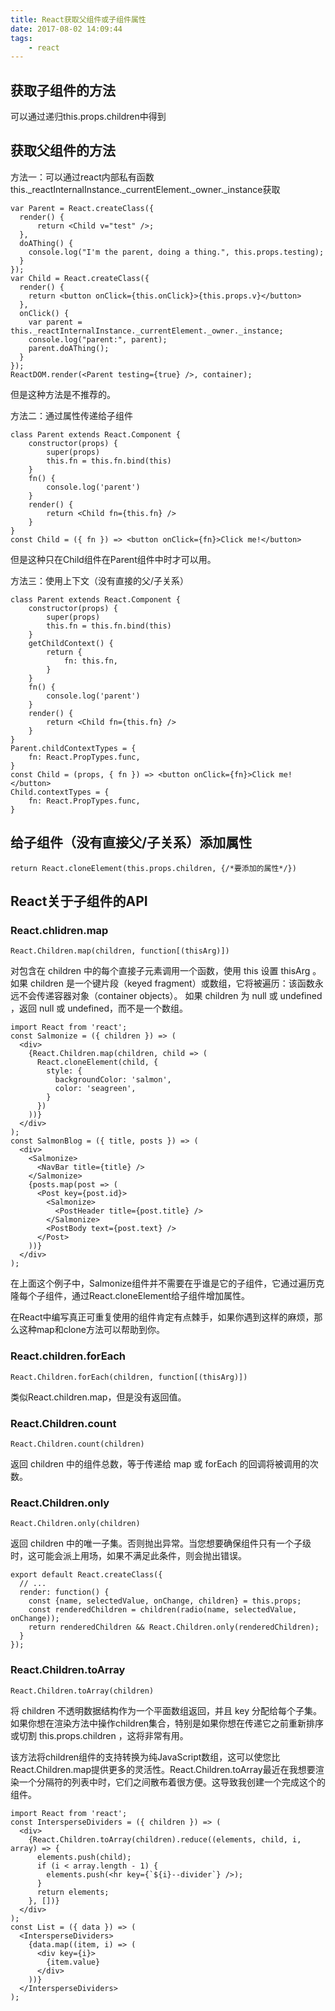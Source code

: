 ```yaml
---
title: React获取父组件或子组件属性
date: 2017-08-02 14:09:44
tags:
    - react
---
```


## 获取子组件的方法

可以通过递归this.props.children中得到

<!-- more -->

## 获取父组件的方法

方法一：可以通过react内部私有函数this._reactInternalInstance._currentElement._owner._instance获取

```
var Parent = React.createClass({
  render() {
      return <Child v="test" />;
  },
  doAThing() {
    console.log("I'm the parent, doing a thing.", this.props.testing);
  }
});
var Child = React.createClass({
  render() {
    return <button onClick={this.onClick}>{this.props.v}</button>
  },
  onClick() {
    var parent = this._reactInternalInstance._currentElement._owner._instance;
    console.log("parent:", parent);
    parent.doAThing();
  }
});
ReactDOM.render(<Parent testing={true} />, container);
```

但是这种方法是不推荐的。

方法二：通过属性传递给子组件

```
class Parent extends React.Component {
    constructor(props) {
        super(props)
        this.fn = this.fn.bind(this)
    }
    fn() {
        console.log('parent')
    }
    render() {
        return <Child fn={this.fn} />
    }
}
const Child = ({ fn }) => <button onClick={fn}>Click me!</button>
```

但是这种只在Child组件在Parent组件中时才可以用。

方法三：使用上下文（没有直接的父/子关系）

```
class Parent extends React.Component {
    constructor(props) {
        super(props)
        this.fn = this.fn.bind(this)
    }
    getChildContext() {
        return {
            fn: this.fn,
        }
    }
    fn() {
        console.log('parent')
    }
    render() {
        return <Child fn={this.fn} />
    }
}
Parent.childContextTypes = {
    fn: React.PropTypes.func,
}
const Child = (props, { fn }) => <button onClick={fn}>Click me!</button>
Child.contextTypes = {
    fn: React.PropTypes.func,
}
```

## 给子组件（没有直接父/子关系）添加属性

```
return React.cloneElement(this.props.children, {/*要添加的属性*/})
```

## React关于子组件的API

### React.chlidren.map

```
React.Children.map(children, function[(thisArg)])
```

对包含在 children 中的每个直接子元素调用一个函数，使用 this 设置 thisArg 。 如果 children 是一个键片段（keyed fragment）或数组，它将被遍历：该函数永远不会传递容器对象（container objects）。 如果 children 为 null 或 undefined ，返回 null 或 undefined，而不是一个数组。

```
import React from 'react';
const Salmonize = ({ children }) => (
  <div>
    {React.Children.map(children, child => (
      React.cloneElement(child, {
        style: {
          backgroundColor: 'salmon',
          color: 'seagreen',
        }
      })
    ))}
  </div>
);
const SalmonBlog = ({ title, posts }) => (
  <div>
    <Salmonize>
      <NavBar title={title} />
    </Salmonize>
    {posts.map(post => (
      <Post key={post.id}>
        <Salmonize>
          <PostHeader title={post.title} />
        </Salmonize>
        <PostBody text={post.text} />
      </Post>
    ))}
  </div>
);
```

在上面这个例子中，Salmonize组件并不需要在乎谁是它的子组件，它通过遍历克隆每个子组件，通过React.cloneElement给子组件增加属性。

在React中编写真正可重复使用的组件肯定有点棘手，如果你遇到这样的麻烦，那么这种map和clone方法可以帮助到你。

### React.children.forEach

```
React.Children.forEach(children, function[(thisArg)])
```

类似React.children.map，但是没有返回值。

### React.Children.count

```
React.Children.count(children)
```

返回 children 中的组件总数，等于传递给 map 或 forEach 的回调将被调用的次数。

### React.Children.only

```
React.Children.only(children)
```

返回 children 中的唯一子集。否则抛出异常。当您想要确保组件只有一个子级时，这可能会派上用场，如果不满足此条件，则会抛出错误。

```
export default React.createClass({
  // ...
  render: function() {
    const {name, selectedValue, onChange, children} = this.props;
    const renderedChildren = children(radio(name, selectedValue, onChange));
    return renderedChildren && React.Children.only(renderedChildren);
  }
});
```

### React.Children.toArray

```
React.Children.toArray(children)
```

将 children 不透明数据结构作为一个平面数组返回，并且 key 分配给每个子集。 如果你想在渲染方法中操作children集合，特别是如果你想在传递它之前重新排序或切割 this.props.children ，这将非常有用。

该方法将children组件的支持转换为纯JavaScript数组，这可以使您比React.Children.map提供更多的灵活性。React.Children.toArray最近在我想要渲染一个分隔符的列表中时，它们之间散布着很方便。这导致我创建一个完成这个的组件。

```
import React from 'react';
const IntersperseDividers = ({ children }) => (
  <div>
    {React.Children.toArray(children).reduce((elements, child, i, array) => {
      elements.push(child);
      if (i < array.length - 1) {
        elements.push(<hr key={`${i}--divider`} />);
      }
      return elements;
    }, [])}
  </div>
);
const List = ({ data }) => (
  <IntersperseDividers>
    {data.map((item, i) => (
      <div key={i}>
        {item.value}
      </div>
    ))}
  </IntersperseDividers>
);
```

